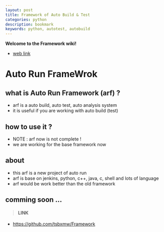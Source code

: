 ```yaml
---
layout: post
title: Framework of Auto Build & Test
categories: python
description: bookmark
keywords: python, autotest, autobuild
---
```


**Welcome to the Framework wiki!**

* [web link](http://mengweibbs.cn/Framework)

# Auto Run FrameWrok

## what is Auto Run Framework (arf) ?

* arf is a auto build, auto test, auto analysis system
* it is useful if you are working with auto build (test)

## how to use it ?

* NOTE : arf now is not complete !
* we are working for the base framework now

## about

* this arf is a new project of auto run
* arf is base on jenkins, python, c++, java, c, shell and lots of language
* arf would be work better than the old framework 

## comming soon ...



> #### LINK

* https://github.com/tsbxmw/Framework

